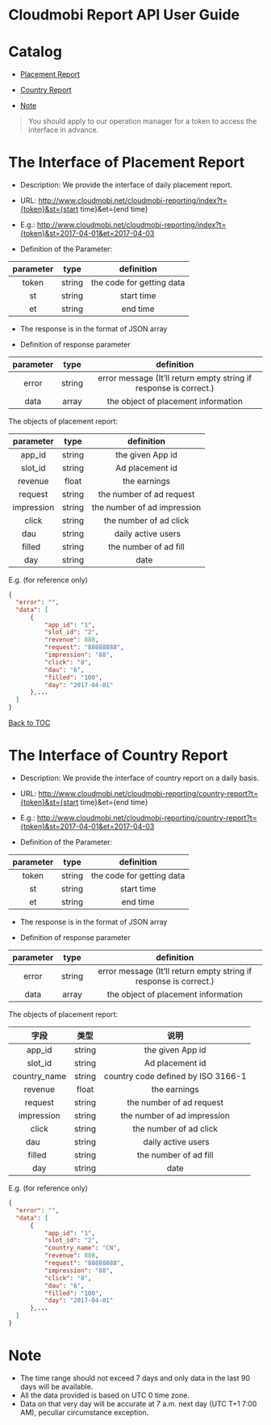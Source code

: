 Cloudmobi Report API User Guide
=== 

Catalog
=== 

* [Placement Report](#the-interface-of-placement-report) 

* [Country Report](#the-interface-of-country-report)

* [Note](#Note)

> You should apply to our operation manager for a token to access the interface in advance.

The Interface of Placement Report
===

* Description: We provide the interface of daily placement report.

* URL: http://www.cloudmobi.net/cloudmobi-reporting/index?t={token}&st={start time}&et={end time}

* E.g.: http://www.cloudmobi.net/cloudmobi-reporting/index?t={token}&st=2017-04-01&et=2017-04-03

* Definition of the Parameter:  

|  parameter | type | definition |
| :---: | :----: | :---: |
| token | string | the code for getting data |
|  st   | string | start time |
|  et   | string | end time |

* The response is in the format of JSON array

* Definition of response parameter 

|  parameter   |   type   |        definition        |
| :---: | :----: | :--------------: |
| error | string | error message (It’ll return empty string if response is correct.) |
| data  | array  |     the object of placement information      |

The objects of placement report:

|     parameter     |   type   |  definition   |
| :--------: | :----: | :---: |
|   app_id   | string | the given App id   |
|  slot_id   | string | Ad placement id |
|  revenue   | float  |  the earnings   |
|  request   | string |  the number of ad request  |
| impression | string |  the number of ad impression  |
|   click    | string |  the number of ad click  |
|    dau     | string |  daily active users    |
|  filled    | string |  the number of ad fill   |
|    day     | string |  date   |


E.g. (for reference only)

  ```json 
{
    "error": "",
    "data": [
        {
            "app_id": "1",
            "slot_id": "2",
            "revenue": 888,
            "request": "88888888",
            "impression": "88",
            "click": "8",
            "dau": "6",
            "filled": "100",
            "day": "2017-04-01"
        },...
    ]
}
  ```

[Back to TOC](#目录) 


The Interface of Country Report
=== 

* Description: We provide the interface of country report on a daily basis.

* URL: http://www.cloudmobi.net/cloudmobi-reporting/country-report?t={token}&st={start time}&et={end time}

* E.g.: http://www.cloudmobi.net/cloudmobi-reporting/country-report?t={token}&st=2017-04-01&et=2017-04-03

* Definition of the Parameter:  

|  parameter   |   type   |  definition   |
| :---: | :----: | :---: |
| token | string | the code for getting data |
|  st   | string | start time  |
|  et   | string | end time  |

* The response is in the format of JSON array

* Definition of response parameter 

|  parameter   |   type |        definition        |
| :---: | :----: | :--------------: |
| error | string | error message (It’ll return empty string if response is correct.) |
| data  | array  |     the object of placement information      |

The objects of placement report:

|      字段      |   类型   |   说明   |
| :----------: | :----: | :----: |
|    app_id    | string |  the given App id   |
|   slot_id    | string | Ad placement id  |
| country_name | string | country code defined by ISO 3166-1 |
|   revenue    | float  |   the earnings   |
|   request    | string |  the number of ad request   |
|  impression  | string |  the number of ad impression   |
|    click     | string |  the number of ad click   |
|  dau       | string |  daily active users    |
|  filled    | string |  the number of ad fill   |
|     day      | string |   date |


E.g. (for reference only)

  ```json 
{
    "error": "",
    "data": [
        {
            "app_id": "1",
            "slot_id": "2",
            "country_name": "CN",
            "revenue": 888,
            "request": "88888888",
            "impression": "88",
            "click": "8",
            "dau": "6",
            "filled": "100",
            "day": "2017-04-01"
        },...
    ]
}
  ```
Note
===
* The time range should not exceed 7 days and only data in the last 90 days will be available.
* All the data provided is based on UTC 0 time zone.
* Data on that very day will be accurate at 7 a.m. next day (UTC T+1 7:00 AM), peculiar circumstance exception.
